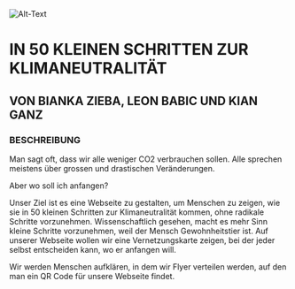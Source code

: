 <img src="climate-logo.svg" alt="Alt-Text"/>

# IN 50 KLEINEN SCHRITTEN ZUR KLIMANEUTRALITÄT
## VON BIANKA ZIEBA, LEON BABIC UND KIAN GANZ


### BESCHREIBUNG

Man sagt oft, dass wir alle weniger CO2 verbrauchen sollen. Alle sprechen meistens über grossen und drastischen Veränderungen.

Aber wo soll ich anfangen?

Unser Ziel ist es eine Webseite zu gestalten, um Menschen zu zeigen, wie sie in 50 kleinen Schritten zur Klimaneutralität kommen, ohne radikale Schritte vorzunehmen.
Wissenschaftlich gesehen, macht es mehr Sinn kleine Schritte vorzunehmen, weil der Mensch Gewohnheitstier ist.
Auf unserer Webseite wollen wir eine Vernetzungskarte zeigen, bei der jeder selbst entscheiden kann, wo er anfangen will.

Wir werden Menschen aufklären, in dem wir Flyer verteilen werden, auf den man ein QR Code für unsere Webseite findet.


